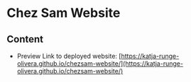 # Chez Sam Website

## Content
- Preview Link to deployed website: [https://katja-runge-olivera.github.io/chezsam-website/](https://katja-runge-olivera.github.io/chezsam-website/)
